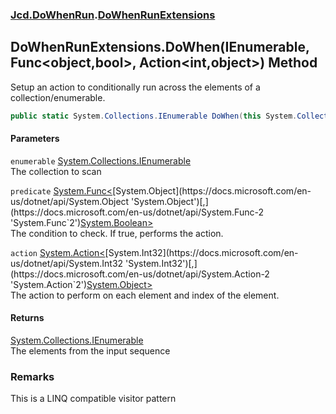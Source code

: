 ### [Jcd.DoWhenRun](Jcd_DoWhenRun.md 'Jcd.DoWhenRun').[DoWhenRunExtensions](Jcd_DoWhenRun_DoWhenRunExtensions.md 'Jcd.DoWhenRun.DoWhenRunExtensions')
## DoWhenRunExtensions.DoWhen(IEnumerable, Func&lt;object,bool&gt;, Action&lt;int,object&gt;) Method
Setup an action to conditionally run across the elements of a collection/enumerable.  
```csharp
public static System.Collections.IEnumerable DoWhen(this System.Collections.IEnumerable enumerable, System.Func<object,bool> predicate, System.Action<int,object> action);
```
#### Parameters
<a name='Jcd_DoWhenRun_DoWhenRunExtensions_DoWhen(System_Collections_IEnumerable_System_Func_object_bool__System_Action_int_object_)_enumerable'></a>
`enumerable` [System.Collections.IEnumerable](https://docs.microsoft.com/en-us/dotnet/api/System.Collections.IEnumerable 'System.Collections.IEnumerable')  
The collection to scan
  
<a name='Jcd_DoWhenRun_DoWhenRunExtensions_DoWhen(System_Collections_IEnumerable_System_Func_object_bool__System_Action_int_object_)_predicate'></a>
`predicate` [System.Func&lt;](https://docs.microsoft.com/en-us/dotnet/api/System.Func-2 'System.Func`2')[System.Object](https://docs.microsoft.com/en-us/dotnet/api/System.Object 'System.Object')[,](https://docs.microsoft.com/en-us/dotnet/api/System.Func-2 'System.Func`2')[System.Boolean](https://docs.microsoft.com/en-us/dotnet/api/System.Boolean 'System.Boolean')[&gt;](https://docs.microsoft.com/en-us/dotnet/api/System.Func-2 'System.Func`2')  
The condition to check. If true, performs the action.
  
<a name='Jcd_DoWhenRun_DoWhenRunExtensions_DoWhen(System_Collections_IEnumerable_System_Func_object_bool__System_Action_int_object_)_action'></a>
`action` [System.Action&lt;](https://docs.microsoft.com/en-us/dotnet/api/System.Action-2 'System.Action`2')[System.Int32](https://docs.microsoft.com/en-us/dotnet/api/System.Int32 'System.Int32')[,](https://docs.microsoft.com/en-us/dotnet/api/System.Action-2 'System.Action`2')[System.Object](https://docs.microsoft.com/en-us/dotnet/api/System.Object 'System.Object')[&gt;](https://docs.microsoft.com/en-us/dotnet/api/System.Action-2 'System.Action`2')  
The action to perform on each element and index of the element.
  
#### Returns
[System.Collections.IEnumerable](https://docs.microsoft.com/en-us/dotnet/api/System.Collections.IEnumerable 'System.Collections.IEnumerable')  
The elements from the input sequence
### Remarks
This is a LINQ compatible visitor pattern
